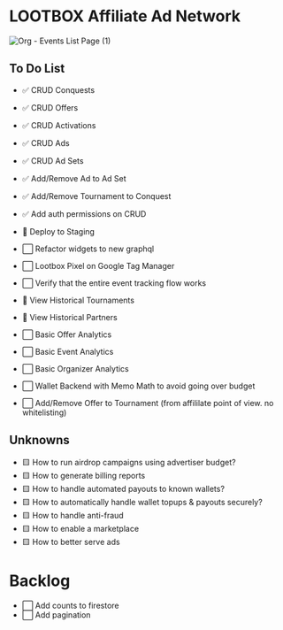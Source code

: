 # LOOTBOX Affiliate Ad Network

![Org - Events List Page (1)](https://user-images.githubusercontent.com/96885027/190831532-a9b71ba4-0dcf-4df0-821e-14a78a5c4a30.png)

## To Do List

- ✅ CRUD Conquests
- ✅ CRUD Offers
- ✅ CRUD Activations
- ✅ CRUD Ads
- ✅ CRUD Ad Sets
- ✅ Add/Remove Ad to Ad Set
- ✅ Add/Remove Tournament to Conquest
- ✅ Add auth permissions on CRUD

- 🔵 Deploy to Staging
- ⬜️ Refactor widgets to new graphql

- ⬜️ Lootbox Pixel on Google Tag Manager
- ⬜️ Verify that the entire event tracking flow works

- 🔵 View Historical Tournaments
- 🔵 View Historical Partners

- ⬜️ Basic Offer Analytics
- ⬜️ Basic Event Analytics
- ⬜️ Basic Organizer Analytics

- ⬜️ Wallet Backend with Memo Math to avoid going over budget
- ⬜️ Add/Remove Offer to Tournament (from affililate point of view. no whitelisting)

## Unknowns

- 🟨 How to run airdrop campaigns using advertiser budget?
- 🟨 How to generate billing reports
- 🟨 How to handle automated payouts to known wallets?
- 🟨 How to automatically handle wallet topups & payouts securely?
- 🟨 How to handle anti-fraud
- 🟨 How to enable a marketplace
- 🟨 How to better serve ads

# Backlog

- ⬜️ Add counts to firestore
- ⬜️ Add pagination
